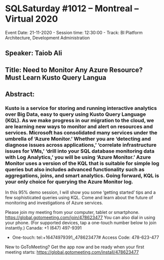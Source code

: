 # SQLSaturday #1012 – Montreal – Virtual 2020
Event Date: 21-11-2020 - Session time: 12:30:00 - Track: BI Platform Architecture, Development  Administration
## Speaker: Taiob Ali
## Title: Need to Monitor Any Azure Resource? Must Learn Kusto Query Langua
## Abstract:
### Kusto is a service for storing and running interactive analytics over Big Data, easy to query using Kusto Query Language (KQL). As we make progress in our migration to the cloud, we are learning new ways to monitor and alert on resources and services. Microsoft has consolidated many services under the umbrella of ‘Azure Monitor.’ Whether you are ‘detecting and diagnose issues across applications,’ ‘correlate infrastructure issues for VMs,’ ‘drill into your SQL database monitoring data with Log Analytics,’ you will be using ‘Azure Monitor.’ Azure Monitor uses a version of the KQL that is suitable for simple log queries but also includes advanced functionality such as aggregations, joins, and smart analytics. Going forward, KQL is your only choice for querying the Azure Monitor log. 
In this 95% demo session, I will show you some ‘getting started’ tips and a few sophisticated queries using KQL. Come and learn about the future of monitoring and investigations of Azure services.

Please join my meeting from your computer, tablet or smartphone. 
https://global.gotomeeting.com/join/478623477 
You can also dial in using your phone. 
(For supported devices, tap a one-touch number below to join instantly.) 
Canada: +1 (647) 497-9391 
- One-touch: tel:+16474979391,,478623477# 
Access Code: 478-623-477 

New to GoToMeeting? Get the app now and be ready when your first meeting starts: https://global.gotomeeting.com/install/478623477
